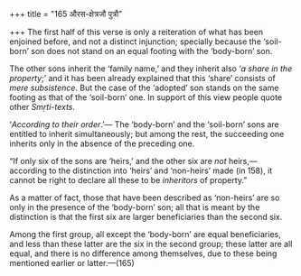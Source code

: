 +++
title = "165 औरस-क्षेत्रजौ पुत्रौ"

+++
The first half of this verse is only a reiteration of what has been
enjoined before, and not a distinct injunction; specially because the
‘soil-born’ son does not stand on an equal footing with the ‘body-born’
son.

The other sons inherit the ‘family name,’ and they inherit also ‘*a
share in the property*;’ and it has been already explained that this
‘share’ consists of *mere subsistence*. But the case of the ‘adopted’
son stands on the same footing as that of the ‘soil-born’ one. In
support of this view people quote other *Smṛti-texts*.

‘*According to their order*.’— The ‘body-born’ and the ‘soil-born’ sons
are entitled to inherit simultaneously; but among the rest, the
succeeding one inherits only in the absence of the preceding one.

“If only six of the sons are ‘heirs,’ and the other six are *not*
heirs,—according to the distinction into ‘heirs’ and ‘non-heirs’ made
(in 158), it cannot be right to declare all these to be *inheritors* of
property.”

As a matter of fact, those that have been described as ‘non-heirs’ are
so only in the presence of the ‘body-born’ son; all that is meant by the
distinction is that the first six are larger beneficiaries than the
second six.

Among the first group, all except the ‘body-born’ are equal
beneficiaries, and less than these latter are the six in the second
group; these latter are all equal, and there is no difference among
themselves, due to these being mentioned earlier or latter.—(165)


